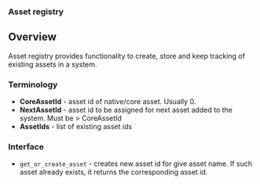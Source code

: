 ### Asset registry

## Overview
Asset registry provides functionality to create, store and keep tracking of existing assets in a system.

### Terminology

- **CoreAssetId** - asset id of native/core asset. Usually 0.
- **NextAssetId** - asset id to be assigned for next asset added to the system. Must be > CoreAssetId
- **AssetIds** - list of existing asset ids

### Interface
- `get_or_create_asset` - creates new asset id for give asset name. If such asset already exists, it returns the corresponding asset id.
